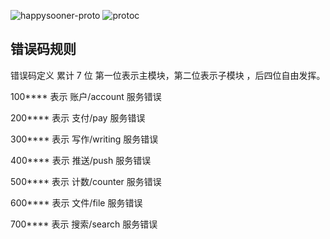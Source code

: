 ![happysooner-proto](https://socialify.git.ci/unliar/happysooner-proto/image?description=1&font=Rokkitt&forks=1&issues=1&language=1&owner=1&pattern=Floating%20Cogs&stargazers=1&theme=Dark)
![protoc](https://github.com/unliar/happysooner-proto/workflows/protoc/badge.svg)

## 错误码规则

错误码定义 累计 7 位 第一位表示主模块，第二位表示子模块 ，后四位自由发挥。

100\*\*\*\* 表示 账户/account 服务错误

200\*\*\*\* 表示 支付/pay 服务错误

300\*\*\*\* 表示 写作/writing 服务错误

400\*\*\*\* 表示 推送/push 服务错误

500\*\*\*\* 表示 计数/counter 服务错误

600\*\*\*\* 表示 文件/file 服务错误

700\*\*\*\* 表示 搜索/search 服务错误

